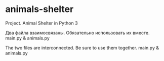 # animals-shelter
Project. Animal Shelter in Python 3

Два файла взаимосвязаны. Обязательно использовать их вместе. main.py & animals.py

The two files are interconnected. Be sure to use them together. main.py & animals.py
